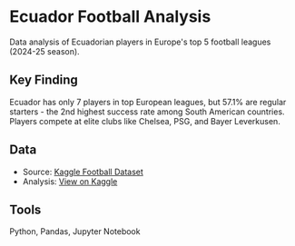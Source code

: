 # Ecuador Football Analysis

Data analysis of Ecuadorian players in Europe's top 5 football leagues (2024-25 season).

## Key Finding
Ecuador has only 7 players in top European leagues, but 57.1% are regular starters - the 2nd highest success rate among South American countries. Players compete at elite clubs like Chelsea, PSG, and Bayer Leverkusen.

## Data
- Source: [Kaggle Football Dataset](https://www.kaggle.com/datasets/hubertsidorowicz/football-players-stats-2024-2025)
- Analysis: [View on Kaggle](https://www.kaggle.com/code/vnommm/ecuador-s-elite-european-footprint)

## Tools
Python, Pandas, Jupyter Notebook
